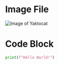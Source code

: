# Image File
![Image of Yaktocat](https://octodex.github.com/images/yaktocat.png)

# Code Block
``` python
print(f"Hello World!")
